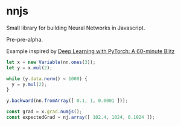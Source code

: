# nnjs
Small library for building Neural Networks in Javascript. 

Pre-pre-alpha.

Example inspired by [Deep Learning with PyTorch: A 60-minute Blitz](https://github.com/pytorch/tutorials/blob/master/Deep%20Learning%20with%20PyTorch.ipynb)
```javascript
let x = new Variable(nn.ones(3));
let y = x.mul(2);

while (y.data.norm() < 1000) {
  y = y.mul(2);
}

y.backward(nn.fromArray([ 0.1, 1, 0.0001 ]));

const grad = x.grad.numjs();
const expectedGrad = nj.array([ 102.4, 1024, 0.1024 ]);
```
